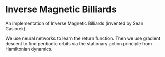 # Inverse Magnetic Billiards
An implementation of Inverse Magnetic Billiards (invented by Sean Gasiorek).

We use neural networks to learn the return function. Then we use gradient descent to find perdiodic orbits via the stationary action principle from Hamiltonian dynamics.
